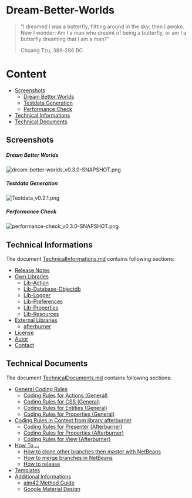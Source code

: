 Dream-Better-Worlds
===

> “I dreamed I was a butterfly, flitting around in the sky; then I awoke. Now I 
> wonder: Am I a man who dreamt of being a butterfly, or am I a butterfly dreaming 
> that I am a man?”
> 
> Chuang Tzu, 389-286 BC



Content
===

* [Screenshots](#Screenshots)
    * [Dream Better Worlds](#DreamBetterWorlds)
    * [Testdata Generation](#TestdataGeneration)
    * [Performance Check](#PerformanceCheck)
* [Technical Informations](#TechnicalInformations)
* [Technical Documents](#TechnicalDocuments)



Screenshots<a name="Screenshots" />
---

##### Dream Better Worlds<a name="DreamBetterWorlds" />
![dream-better-worlds_v0.3.0-SNAPSHOT.png][dream-better-worlds_v0.3.0-SNAPSHOT]

##### Testdata Generation<a name="TestdataGeneration" />
![Testdata_v0.2.1.png][Testdata_v0.2.1]

##### Performance Check<a name="PerformanceCheck" />
![performance-check_v0.3.0-SNAPSHOT.png][performance-check_v0.3.0-SNAPSHOT]



Technical Informations<a name="TechnicalInformations" />
---

The document [TechnicalInformations.md] contains following sections:

* [Release Notes]
* [Own Libraries]
    * [Lib-Action]
    * [Lib-Database-Objectdb]
    * [Lib-Logger]
    * [Lib-Preferences]
    * [Lib-Properties]
    * [Lib-Resources]
* [External Libraries]
    * [afterburner]
* [License]
* [Autor]
* [Contact]


Technical Documents<a name="TechnicalDocuments" />
---

The document [TechnicalDocuments.md] contains following sections:

* [General Coding Rules]
    * [Coding Rules for Actions (General)]
    * [Coding Rules for CSS (General)]
    * [Coding Rules for Entities (General)]
    * [Coding Rules for Properties (General)]
* [Coding Rules in Context from library afterburner]
    * [Coding Rules for Presenter (Afterburner)]
    * [Coding Rules for Properties (Afterburner)]
    * [Coding Rules for View (Afterburner)]
* [How To ...]
    * [How to clone other branches then master with NetBeans]
    * [How to merge branches in NetBeans]
    * [How to release]
* [Templates]
* [Additional Informations]
    * [aim42 Method Guide]
    * [Google Material Design]



[//]: # (Links for Technical Informations)
[afterburner]:DBW-Application/documents/general/TechnicalInformations.md#afterburner
[Autor]:DBW-Application/documents/general/TechnicalInformations.md#Autor
[Contact]:DBW-Application/documents/general/TechnicalInformations.md#Contact
[External Libraries]:DBW-Application/documents/general/TechnicalInformations.md#ExernalLibraries
[License]:DBW-Application/documents/general/TechnicalInformations.md#License
[Lib-Action]:DBW-Application/documents/general/TechnicalInformations.md#LibAction
[Lib-Database-Objectdb]:DBW-Application/documents/general/TechnicalInformations.md#LibDatabaseObjectDB
[Lib-Logger]:DBW-Application/documents/general/TechnicalInformations.md#LibLogger
[Lib-Preferences]:DBW-Application/documents/general/TechnicalInformations.md#LibPreferences
[Lib-Properties]:DBW-Application/documents/general/TechnicalInformations.md#LibProperties
[Lib-Resources]:DBW-Application/documents/general/TechnicalInformations.md#LibResources
[Release Notes]:DBW-Application/documents/general/TechnicalInformations.md#ReleaseNotes
[TechnicalInformations.md]:DBW-Application/documents/general/TechnicalInformations.md
[Own Libraries]:DBW-Application/documents/general/TechnicalInformations.md#OwnLibraries




[//]: # (Links for Technical Documents)
[Additional Informations]:DBW-Application/documents/general/TechnicalDocuments.md#AdditionalInformations
[aim42 Method Guide]:DBW-Application/documents/general/TechnicalDocuments.md#Aim42MethodGuide
[Coding Rules in Context from library afterburner]:DBW-Application/documents/general/TechnicalDocuments.md#CodingRulesInContextFromLibraryAfterburner
[Coding Rules for Actions (General)]:DBW-Application/documents/general/TechnicalDocuments.md#CodingRulesForActionsGeneral
[Coding Rules for CSS (General)]:DBW-Application/documents/general/TechnicalDocuments.md#CodingRulesForCSSGeneral
[Coding Rules for Entities (General)]:DBW-Application/documents/general/TechnicalDocuments.md#CodingRulesForEntitiesGeneral
[Coding Rules for Presenter (Afterburner)]:DBW-Application/documents/general/TechnicalDocuments.md#CodingRulesForPresenterAfterburner
[Coding Rules for Properties (Afterburner)]:DBW-Application/documents/general/TechnicalDocuments.md#CodingRulesForPropertiesAfterburner
[Coding Rules for Properties (General)]:DBW-Application/documents/general/TechnicalDocuments.md#CodingRulesForPropertiesGeneral
[Coding Rules for View (Afterburner)]:DBW-Application/documents/general/TechnicalDocuments.md#CodingRulesForViewAfterburner
[General Coding Rules]:DBW-Application/documents/general/TechnicalDocuments.md#GeneralCodingRules
[Google Material Design]:DBW-Application/documents/general/TechnicalDocuments.md#GoogleMaterialDesign
[How To ...]:DBW-Application/documents/general/TechnicalDocuments.md#HowTo
[How to clone other branches then master with NetBeans]:DBW-Application/documents/general/TechnicalDocuments.md#HowToCloneOtherBranchesThenMasterWithNetBeans
[How to merge branches in NetBeans]:DBW-Application/documents/general/TechnicalDocuments.md#HowToMergeBranchesInNetBeans
[How to release]:DBW-Application/documents/general/TechnicalDocuments.md#HowToRelease
[TechnicalDocuments.md]:DBW-Application/documents/general/TechnicalDocuments.md
[Templates]:DBW-Application/documents/general/TechnicalDocuments.md#Templates


[//]: # (Images)

[dream-better-worlds_v0.3.0-SNAPSHOT]:https://cloud.githubusercontent.com/assets/8161815/11878374/a849ca8a-a4f5-11e5-9355-0e9db216c0a5.png
[Testdata_v0.2.1]:https://cloud.githubusercontent.com/assets/8161815/11878210/98057bd4-a4f4-11e5-946f-aba5f0bc52ac.png
[performance-check_v0.3.0-SNAPSHOT]:https://cloud.githubusercontent.com/assets/8161815/11941121/a085804c-a82d-11e5-952a-12af4cfef204.png
